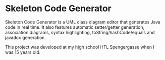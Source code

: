 # Skeleton Code Generator

Skeleton Code Generator is a UML class diagram editor that generates Java code in real time. It also features automatic setter/getter generation, association diagrams, syntax highlighting, toString/hashCode/equals and javadoc generation.

This project was developed at my high school HTL Spengergasse when I was 15 years old.